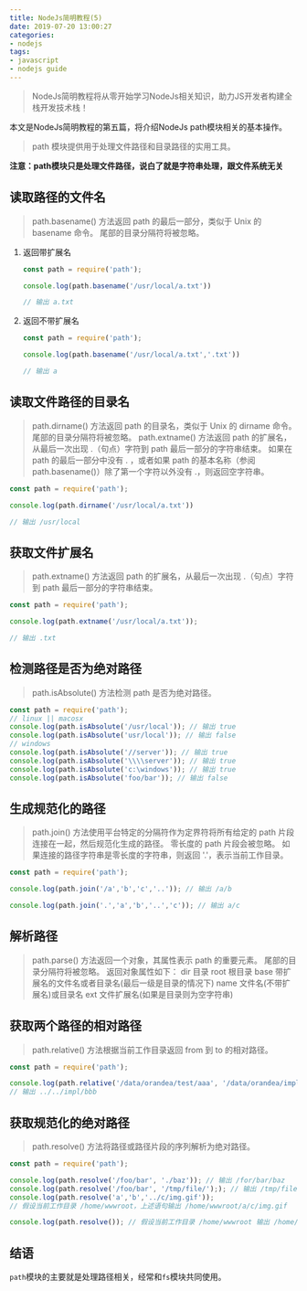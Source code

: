 ```yaml
---
title: NodeJs简明教程(5)
date: 2019-07-20 13:00:27
categories:
- nodejs
tags:
- javascript
- nodejs guide
---
```


> NodeJs简明教程将从零开始学习NodeJs相关知识，助力JS开发者构建全栈开发技术栈！

本文是NodeJs简明教程的第五篇，将介绍NodeJs path模块相关的基本操作。

> path 模块提供用于处理文件路径和目录路径的实用工具。 

**注意：path模块只是处理文件路径，说白了就是字符串处理，跟文件系统无关**

## 读取路径的文件名

> path.basename() 方法返回 path 的最后一部分，类似于 Unix 的 basename 命令。 尾部的目录分隔符将被忽略。

1. 返回带扩展名
   
    ```js
    const path = require('path');

    console.log(path.basename('/usr/local/a.txt'))
    
    // 输出 a.txt
    ```

2. 返回不带扩展名

    ```js
    const path = require('path');

    console.log(path.basename('/usr/local/a.txt','.txt'))
    
    // 输出 a
    ```

## 读取文件路径的目录名

> path.dirname() 方法返回 path 的目录名，类似于 Unix 的 dirname 命令。 尾部的目录分隔符将被忽略。
> path.extname() 方法返回 path 的扩展名，从最后一次出现 .（句点）字符到 path 最后一部分的字符串结束。 如果在 path 的最后一部分中没有 . ，或者如果 path 的基本名称（参阅 path.basename()）除了第一个字符以外没有 .，则返回空字符串。

```js
const path = require('path');

console.log(path.dirname('/usr/local/a.txt'))

// 输出 /usr/local
```

## 获取文件扩展名

> path.extname() 方法返回 path 的扩展名，从最后一次出现 .（句点）字符到 path 最后一部分的字符串结束。

```js
const path = require('path');

console.log(path.extname('/usr/local/a.txt'));

// 输出 .txt
```

## 检测路径是否为绝对路径

> path.isAbsolute() 方法检测 path 是否为绝对路径。

```js
const path = require('path');
// linux || macosx
console.log(path.isAbsolute('/usr/local')); // 输出 true
console.log(path.isAbsolute('usr/local')); // 输出 false
// windows
console.log(path.isAbsolute('//server')); // 输出 true
console.log(path.isAbsolute('\\\\server')); // 输出 true
console.log(path.isAbsolute('c:\windows')); // 输出 true
console.log(path.isAbsolute('foo/bar')); // 输出 false
```

## 生成规范化的路径

> path.join() 方法使用平台特定的分隔符作为定界符将所有给定的 path 片段连接在一起，然后规范化生成的路径。
> 零长度的 path 片段会被忽略。 如果连接的路径字符串是零长度的字符串，则返回 '.'，表示当前工作目录。

```js
const path = require('path');

console.log(path.join('/a','b','c','..')); // 输出 /a/b

console.log(path.join('.','a','b','..','c')); // 输出 a/c
```

## 解析路径

> path.parse() 方法返回一个对象，其属性表示 path 的重要元素。 尾部的目录分隔符将被忽略。
> 返回对象属性如下：
> dir 目录
> root 根目录
> base 带扩展名的文件名或者目录名(最后一级是目录的情况下)
> name 文件名(不带扩展名)或目录名
> ext 文件扩展名(如果是目录则为空字符串)

## 获取两个路径的相对路径

> path.relative() 方法根据当前工作目录返回 from 到 to 的相对路径。

```js
const path = require('path');

console.log(path.relative('/data/orandea/test/aaa', '/data/orandea/impl/bbb')); 
// 输出 ../../impl/bbb
```

## 获取规范化的绝对路径

> path.resolve() 方法将路径或路径片段的序列解析为绝对路径。

```js
const path = require('path');

console.log(path.resolve('/foo/bar', './baz')); // 输出 /for/bar/baz
console.log(path.resolve('/foo/bar', '/tmp/file/');); // 输出 /tmp/file
console.log(path.resolve('a','b','../c/img.gif'));
// 假设当前工作目录 /home/wwwroot，上述语句输出 /home/wwwroot/a/c/img.gif

console.log(path.resolve()); // 假设当前工作目录 /home/wwwroot 输出 /home/wwwroot
```

## 结语

`path`模块的主要就是处理路径相关，经常和`fs`模块共同使用。
